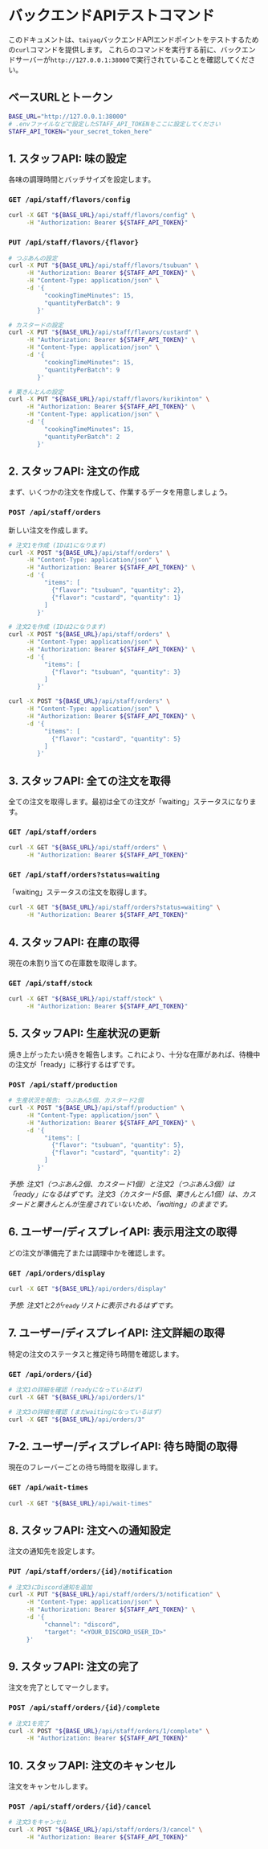 # バックエンドAPIテストコマンド

このドキュメントは、`taiyaq`バックエンドAPIエンドポイントをテストするための`curl`コマンドを提供します。
これらのコマンドを実行する前に、バックエンドサーバーが`http://127.0.0.1:38000`で実行されていることを確認してください。

## ベースURLとトークン

```bash
BASE_URL="http://127.0.0.1:38000"
# .envファイルなどで設定したSTAFF_API_TOKENをここに設定してください
STAFF_API_TOKEN="your_secret_token_here"
```

## 1. スタッフAPI: 味の設定

各味の調理時間とバッチサイズを設定します。

### `GET /api/staff/flavors/config`

```bash
curl -X GET "${BASE_URL}/api/staff/flavors/config" \
     -H "Authorization: Bearer ${STAFF_API_TOKEN}"
```

### `PUT /api/staff/flavors/{flavor}`

```bash
# つぶあんの設定
curl -X PUT "${BASE_URL}/api/staff/flavors/tsubuan" \
     -H "Authorization: Bearer ${STAFF_API_TOKEN}" \
     -H "Content-Type: application/json" \
     -d '{
          "cookingTimeMinutes": 15,
          "quantityPerBatch": 9
        }'

# カスタードの設定
curl -X PUT "${BASE_URL}/api/staff/flavors/custard" \
     -H "Authorization: Bearer ${STAFF_API_TOKEN}" \
     -H "Content-Type: application/json" \
     -d '{
          "cookingTimeMinutes": 15,
          "quantityPerBatch": 9
        }'

# 栗きんとんの設定
curl -X PUT "${BASE_URL}/api/staff/flavors/kurikinton" \
     -H "Authorization: Bearer ${STAFF_API_TOKEN}" \
     -H "Content-Type: application/json" \
     -d '{
          "cookingTimeMinutes": 15,
          "quantityPerBatch": 2
        }'
```

## 2. スタッフAPI: 注文の作成

まず、いくつかの注文を作成して、作業するデータを用意しましょう。

### `POST /api/staff/orders`

新しい注文を作成します。

```bash
# 注文1を作成 (IDは1になります)
curl -X POST "${BASE_URL}/api/staff/orders" \
     -H "Content-Type: application/json" \
     -H "Authorization: Bearer ${STAFF_API_TOKEN}" \
     -d '{
          "items": [
            {"flavor": "tsubuan", "quantity": 2},
            {"flavor": "custard", "quantity": 1}
          ]
        }'

# 注文2を作成 (IDは2になります)
curl -X POST "${BASE_URL}/api/staff/orders" \
     -H "Content-Type: application/json" \
     -H "Authorization: Bearer ${STAFF_API_TOKEN}" \
     -d '{
          "items": [
            {"flavor": "tsubuan", "quantity": 3}
          ]
        }'

curl -X POST "${BASE_URL}/api/staff/orders" \
     -H "Content-Type: application/json" \
     -H "Authorization: Bearer ${STAFF_API_TOKEN}" \
     -d '{
          "items": [
            {"flavor": "custard", "quantity": 5}
          ]
        }'
```

## 3. スタッフAPI: 全ての注文を取得

全ての注文を取得します。最初は全ての注文が「waiting」ステータスになります。

### `GET /api/staff/orders`

```bash
curl -X GET "${BASE_URL}/api/staff/orders" \
     -H "Authorization: Bearer ${STAFF_API_TOKEN}"
```

### `GET /api/staff/orders?status=waiting`

「waiting」ステータスの注文を取得します。

```bash
curl -X GET "${BASE_URL}/api/staff/orders?status=waiting" \
     -H "Authorization: Bearer ${STAFF_API_TOKEN}"
```

## 4. スタッフAPI: 在庫の取得

現在の未割り当ての在庫数を取得します。

### `GET /api/staff/stock`

```bash
curl -X GET "${BASE_URL}/api/staff/stock" \
     -H "Authorization: Bearer ${STAFF_API_TOKEN}"
```

## 5. スタッフAPI: 生産状況の更新

焼き上がったたい焼きを報告します。これにより、十分な在庫があれば、待機中の注文が「ready」に移行するはずです。

### `POST /api/staff/production`

```bash
# 生産状況を報告: つぶあん5個、カスタード2個
curl -X POST "${BASE_URL}/api/staff/production" \
     -H "Content-Type: application/json" \
     -H "Authorization: Bearer ${STAFF_API_TOKEN}" \
     -d '{
          "items": [
            {"flavor": "tsubuan", "quantity": 5},
            {"flavor": "custard", "quantity": 2}
          ]
        }'
```

_予想:
注文1（つぶあん2個、カスタード1個）と注文2（つぶあん3個）は「ready」になるはずです。注文3（カスタード5個、栗きんとん1個）は、カスタードと栗きんとんが生産されていないため、「waiting」のままです。_

## 6. ユーザー/ディスプレイAPI: 表示用注文の取得

どの注文が準備完了または調理中かを確認します。

### `GET /api/orders/display`

```bash
curl -X GET "${BASE_URL}/api/orders/display"
```

_予想: 注文1と2が`ready`リストに表示されるはずです。_

## 7. ユーザー/ディスプレイAPI: 注文詳細の取得

特定の注文のステータスと推定待ち時間を確認します。

### `GET /api/orders/{id}`

```bash
# 注文1の詳細を確認 (readyになっているはず)
curl -X GET "${BASE_URL}/api/orders/1"

# 注文3の詳細を確認 (まだwaitingになっているはず)
curl -X GET "${BASE_URL}/api/orders/3"
```

## 7-2. ユーザー/ディスプレイAPI: 待ち時間の取得

現在のフレーバーごとの待ち時間を取得します。

### `GET /api/wait-times`

```bash
curl -X GET "${BASE_URL}/api/wait-times"
```

## 8. スタッフAPI: 注文への通知設定

注文の通知先を設定します。

### `PUT /api/staff/orders/{id}/notification`

```bash
# 注文3にDiscord通知を追加
curl -X PUT "${BASE_URL}/api/staff/orders/3/notification" \
     -H "Content-Type: application/json" \
     -H "Authorization: Bearer ${STAFF_API_TOKEN}" \
     -d '{
          "channel": "discord",
          "target": "<YOUR_DISCORD_USER_ID>"
     }'
```

## 9. スタッフAPI: 注文の完了

注文を完了としてマークします。

### `POST /api/staff/orders/{id}/complete`

```bash
# 注文1を完了
curl -X POST "${BASE_URL}/api/staff/orders/1/complete" \
     -H "Authorization: Bearer ${STAFF_API_TOKEN}"
```

## 10. スタッフAPI: 注文のキャンセル

注文をキャンセルします。

### `POST /api/staff/orders/{id}/cancel`

```bash
# 注文3をキャンセル
curl -X POST "${BASE_URL}/api/staff/orders/3/cancel" \
     -H "Authorization: Bearer ${STAFF_API_TOKEN}"
```
